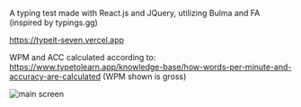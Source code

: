 A typing test made with React.js and JQuery, utilizing Bulma and FA (inspired by typings.gg)

https://typeit-seven.vercel.app 

WPM and ACC calculated according to: https://www.typetolearn.app/knowledge-base/how-words-per-minute-and-accuracy-are-calculated 
(WPM shown is gross)

![main screen](https://i.ibb.co/8rXCSs0/image-2024-01-02-163803607.png)

